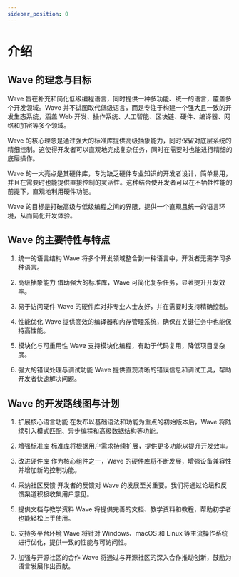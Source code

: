 ```yaml
---
sidebar_position: 0
---
```


# 介绍
## Wave 的理念与目标
Wave 旨在补充和简化低级编程语言，同时提供一种多功能、统一的语言，覆盖多个开发领域。Wave 并不试图取代低级语言，而是专注于构建一个强大且一致的开发生态系统，涵盖 Web 开发、操作系统、人工智能、区块链、硬件、编译器、网络和加密等多个领域。

Wave 的核心理念是通过强大的标准库提供高级抽象能力，同时保留对底层系统的精细控制。这使得开发者可以直观地完成复杂任务，同时在需要时也能进行精细的底层操作。

Wave 的一大亮点是其硬件库，专为缺乏硬件专业知识的开发者设计，简单易用，并且在需要时也能提供直接控制的灵活性。这种结合使开发者可以在不牺牲性能的前提下，直观地利用硬件功能。

Wave 的目标是打破高级与低级编程之间的界限，提供一个直观且统一的语言环境，从而简化开发体验。

## Wave 的主要特性与特点
1. 统一的语言结构
Wave 将多个开发领域整合到一种语言中，开发者无需学习多种语言。

2. 高级抽象能力
借助强大的标准库，Wave 可简化复杂任务，显著提升开发效率。

3. 易于访问硬件
Wave 的硬件库对非专业人士友好，并在需要时支持精确控制。

4. 性能优化
Wave 提供高效的编译器和内存管理系统，确保在关键任务中也能保持高性能。

5. 模块化与可重用性
Wave 支持模块化编程，有助于代码复用，降低项目复杂度。

6. 强大的错误处理与调试功能
Wave 提供直观清晰的错误信息和调试工具，帮助开发者快速解决问题。

## Wave 的开发路线图与计划
1. 扩展核心语言功能
在发布以基础语法和功能为重点的初始版本后，Wave 将陆续引入模式匹配、异步编程和高级数据结构等功能。

2. 增强标准库
标准库将根据用户需求持续扩展，提供更多功能以提升开发效率。

3. 改进硬件库
作为核心组件之一，Wave 的硬件库将不断发展，增强设备兼容性并增加新的控制功能。

4. 采纳社区反馈
开发者的反馈对 Wave 的发展至关重要。我们将通过论坛和反馈渠道积极收集用户意见。

5. 提供文档与教学资料
Wave 将提供完善的文档、教学资料和教程，帮助初学者也能轻松上手使用。

6. 支持多平台环境
Wave 将针对 Windows、macOS 和 Linux 等主流操作系统进行优化，提供一致的性能与可访问性。

7. 加强与开源社区的合作
Wave 将通过与开源社区的深入合作推动创新，鼓励为语言发展作出贡献。